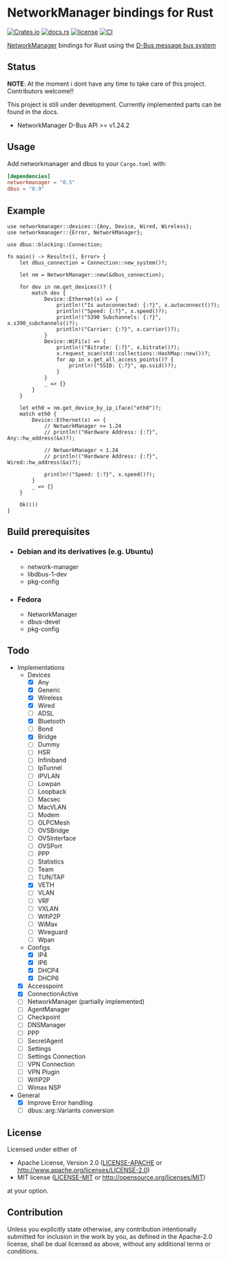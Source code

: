 # NetworkManager bindings for Rust

[![Crates.io](https://img.shields.io/crates/v/networkmanager.svg)](https://crates.io/crates/networkmanager)
[![docs.rs](https://docs.rs/networkmanager/badge.svg)](https://docs.rs/networkmanager)
[![license](https://img.shields.io/crates/l/networkmanager.svg)](https://crates.io/crates/networkmanager)
[![CI](https://github.com/truehumandesign/networkmanager-rs/workflows/Continuous%20Integration/badge.svg)](https://github.com/truehumandesign/networkmanager-rs/actions)

[NetworkManager](https://wiki.gnome.org/Projects/NetworkManager) bindings for Rust using the [D-Bus message bus system](https://www.freedesktop.org/wiki/Software/dbus/)

## Status

**NOTE**: At the moment i dont have any time to take care of this project. Contributors welcome!!

This project is still under development. Currently implemented parts can be found in the docs.

- NetworkManager D-Bus API >= v1.24.2

## Usage

Add networkmanager and dbus to your `Cargo.toml` with:

```toml
[dependencies]
networkmanager = "0.5"
dbus = "0.9"
```

## Example

```rust,no_run
use networkmanager::devices::{Any, Device, Wired, Wireless};
use networkmanager::{Error, NetworkManager};

use dbus::blocking::Connection;

fn main() -> Result<(), Error> {
    let dbus_connection = Connection::new_system()?;

    let nm = NetworkManager::new(&dbus_connection);

    for dev in nm.get_devices()? {
        match dev {
            Device::Ethernet(x) => {
                println!("Is autoconnected: {:?}", x.autoconnect()?);
                println!("Speed: {:?}", x.speed()?);
                println!("S390 Subchannels: {:?}", x.s390_subchannels()?);
                println!("Carrier: {:?}", x.carrier()?);
            }
            Device::WiFi(x) => {
                println!("Bitrate: {:?}", x.bitrate()?);
                x.request_scan(std::collections::HashMap::new())?;
                for ap in x.get_all_access_points()? {
                    println!("SSID: {:?}", ap.ssid()?);
                }
            }
            _ => {}
        }
    }

    let eth0 = nm.get_device_by_ip_iface("eth0")?;
    match eth0 {
        Device::Ethernet(x) => {
            // NetworkManager >= 1.24
            // println!("Hardware Address: {:?}", Any::hw_address(&x)?);

            // NetworkManager < 1.24
            // println!("Hardware Address: {:?}", Wired::hw_address(&x)?);

            println!("Speed: {:?}", x.speed()?);
        }
        _ => {}
    }

    Ok(())
}
```

## Build prerequisites

- ### Debian and its derivatives (e.g. Ubuntu)

  - network-manager
  - libdbus-1-dev
  - pkg-config

- ### Fedora

  - NetworkManager
  - dbus-devel
  - pkg-config

## Todo

- Implementations
  - Devices
    - [x] Any
    - [x] Generic
    - [x] Wireless
    - [x] Wired
    - [ ] ADSL
    - [x] Bluetooth
    - [ ] Bond
    - [x] Bridge
    - [ ] Dummy
    - [ ] HSR
    - [ ] Infiniband
    - [ ] IpTunnel
    - [ ] IPVLAN
    - [ ] Lowpan
    - [ ] Loopback
    - [ ] Macsec
    - [ ] MacVLAN
    - [ ] Modem
    - [ ] OLPCMesh
    - [ ] OVSBridge
    - [ ] OVSInterface
    - [ ] OVSPort
    - [ ] PPP
    - [ ] Statistics
    - [ ] Team
    - [ ] TUN/TAP
    - [x] VETH
    - [ ] VLAN
    - [ ] VRF
    - [ ] VXLAN
    - [ ] WifiP2P
    - [ ] WiMax
    - [ ] Wireguard
    - [ ] Wpan
  - Configs
    - [x] IP4
    - [x] IP6
    - [x] DHCP4
    - [x] DHCP6
  - [x] Accesspoint
  - [x] ConnectionActive
  - [ ] NetworkManager (partially implemented)
  - [ ] AgentManager
  - [ ] Checkpoint
  - [ ] DNSManager
  - [ ] PPP
  - [ ] SecretAgent
  - [ ] Settings
  - [ ] Settings Connection
  - [ ] VPN Connection
  - [ ] VPN Plugin
  - [ ] WifiP2P
  - [ ] Wimax NSP
- General
  - [x] Improve Error handling
  - [ ] dbus::arg::Variants conversion

## License

Licensed under either of

- Apache License, Version 2.0
  ([LICENSE-APACHE](LICENSE-APACHE) or <http://www.apache.org/licenses/LICENSE-2.0>)
- MIT license
  ([LICENSE-MIT](LICENSE-MIT) or <http://opensource.org/licenses/MIT>)

at your option.

## Contribution

Unless you explicitly state otherwise, any contribution intentionally submitted
for inclusion in the work by you, as defined in the Apache-2.0 license, shall be
dual licensed as above, without any additional terms or conditions.
